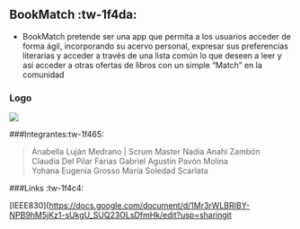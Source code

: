 ## BookMatch :tw-1f4da:

- BookMatch pretende ser una app que permita a los usuarios acceder de forma ágil, incorporando su acervo personal, expresar sus preferencias literarias y acceder a través de una lista común lo que deseen a leer y así acceder a otras ofertas de libros con un simple “Match” en la comunidad

###    Logo

![](https://pandao.github.io/editor.md/images/logos/editormd-logo-180x180.png)

###Integrantes:tw-1f465:

>Anabella Luján Medrano | Scrum Master
 Nadia Anahì Zambón     
Claudia Del Pilar Farias 
Gabriel Agustín Pavón Molina   
Yohana Eugenia Grosso 
María Soledad Scarlata 

###Links :tw-1f4c4:

[IEEE830](https://docs.google.com/document/d/1Mr3rWLBRIBY-NPB9hM5jKz1-sUkgU_SUQ23OLsDfmHk/edit?usp=sharingit 


